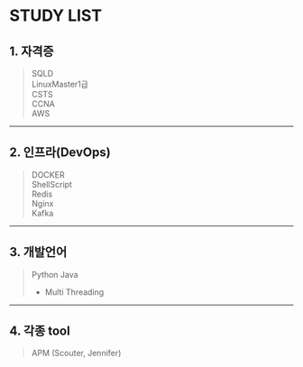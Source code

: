 # STUDY LIST   
## 1. 자격증   
> SQLD   
> LinuxMaster1급   
> CSTS   
> CCNA   
> AWS   
---
## 2. 인프라(DevOps)
> DOCKER   
> ShellScript   
> Redis   
> Nginx   
> Kafka     
---
## 3. 개발언어   
> Python
> Java
>    *  Multi Threading      

---
## 4. 각종 tool
> APM (Scouter, Jennifer)   
